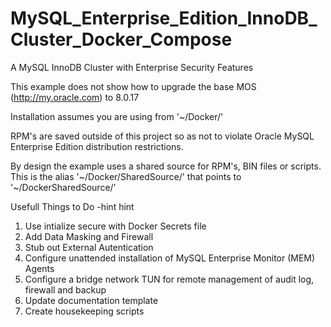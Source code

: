 # MySQL_Enterprise_Edition_InnoDB_Cluster_Docker_Compose
 A MySQL InnoDB Cluster with Enterprise Security Features

This example does not show how to upgrade the base MOS (http://my.oracle.com) to 8.0.17

Installation assumes you are using from '~/Docker/'

RPM's are saved outside of this project so as not to violate Oracle MySQL Enterprise Edition distribution restrictions. 

By design the example uses a shared source for RPM's, BIN files or scripts. This is the alias '~/Docker/SharedSource/' that points to '~/DockerSharedSource/'

Usefull Things to Do -hint hint

1. Use intialize secure with Docker Secrets file
2. Add Data Masking and Firewall
3. Stub out External Autentication
4. Configure unattended installation of MySQL Enterprise Monitor (MEM) Agents
5. Configure a bridge network TUN for remote management of audit log, firewall and backup
6. Update documentation template
9. Create housekeeping scripts